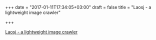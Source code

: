 +++
date = "2017-01-11T17:34:05+03:00"
draft = false
title = "Laosj - a lightweight image crawler"

+++

<p><a href="https://github.com/songtianyi/laosj">Laosj - a lightweight image crawler</a></p>
